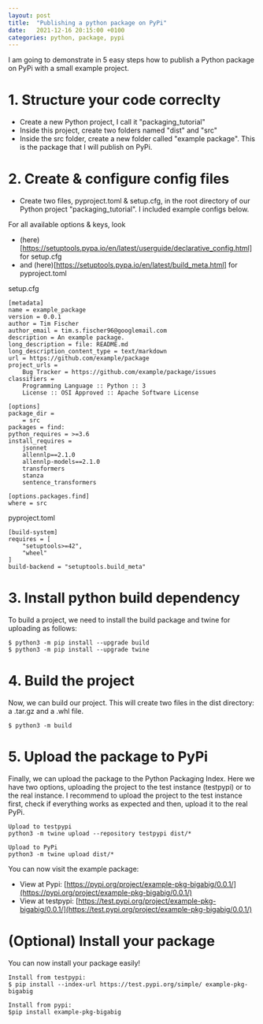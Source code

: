 ```yaml
---
layout: post
title:  "Publishing a python package on PyPi"
date:   2021-12-16 20:15:00 +0100
categories: python, package, pypi
---
```


I am going to demonstrate in 5 easy steps how to publish a Python package on PyPi with a small example project.

# 1. Structure your code correclty
- Create a new Python project, I call it "packaging_tutorial"
- Inside this project, create two folders named "dist" and "src"
- Inside the src folder, create a new folder called "example package". This is the package that I will publish on PyPi.

# 2. Create & configure config files
- Create two files, pyproject.toml & setup.cfg, in the root directory of our Python project "packaging_tutorial". 
I included example configs below. 

For all available options & keys, look 
- (here)[https://setuptools.pypa.io/en/latest/userguide/declarative_config.html] for setup.cfg 
- and (here)[https://setuptools.pypa.io/en/latest/build_meta.html] for pyproject.toml

setup.cfg
```
[metadata]
name = example_package
version = 0.0.1
author = Tim Fischer
author_email = tim.s.fischer96@googlemail.com
description = An example package.
long_description = file: README.md
long_description_content_type = text/markdown
url = https://github.com/example/package
project_urls =
    Bug Tracker = https://github.com/example/package/issues
classifiers =
    Programming Language :: Python :: 3
    License :: OSI Approved :: Apache Software License

[options]
package_dir =
    = src
packages = find:
python_requires = >=3.6
install_requires =
    jsonnet
    allennlp==2.1.0
    allennlp-models==2.1.0
    transformers
    stanza
    sentence_transformers

[options.packages.find]
where = src
```

pyproject.toml
```
[build-system]
requires = [
    "setuptools>=42",
    "wheel"
]
build-backend = "setuptools.build_meta"
```

# 3. Install python build dependency
To build a project, we need to install the build package and twine for uploading as follows:
```
$ python3 -m pip install --upgrade build
$ python3 -m pip install --upgrade twine
```

# 4. Build the project
Now, we can build our project. This will create two files in the dist directory: a .tar.gz and a .whl file.
```
$ python3 -m build
```

# 5. Upload the package to PyPi
Finally, we can upload the package to the Python Packaging Index. Here we have two options, uploading the project to the test instance (testpypi) or to the real instance. I recommend to upload the project to the test instance first, check if everything works as expected and then, upload it to the real PyPi.
```
Upload to testpypi
python3 -m twine upload --repository testpypi dist/*

Upload to PyPi
python3 -m twine upload dist/*
```
You can now visit the example package:
- View at Pypi: [https://pypi.org/project/example-pkg-bigabig/0.0.1/](https://pypi.org/project/example-pkg-bigabig/0.0.1/)
- View at testpypi: [https://test.pypi.org/project/example-pkg-bigabig/0.0.1/](https://test.pypi.org/project/example-pkg-bigabig/0.0.1/)

# (Optional) Install your package
You can now install your package easily!
```
Install from testpypi:
$ pip install --index-url https://test.pypi.org/simple/ example-pkg-bigabig

Install from pypi:
$pip install example-pkg-bigabig
```
